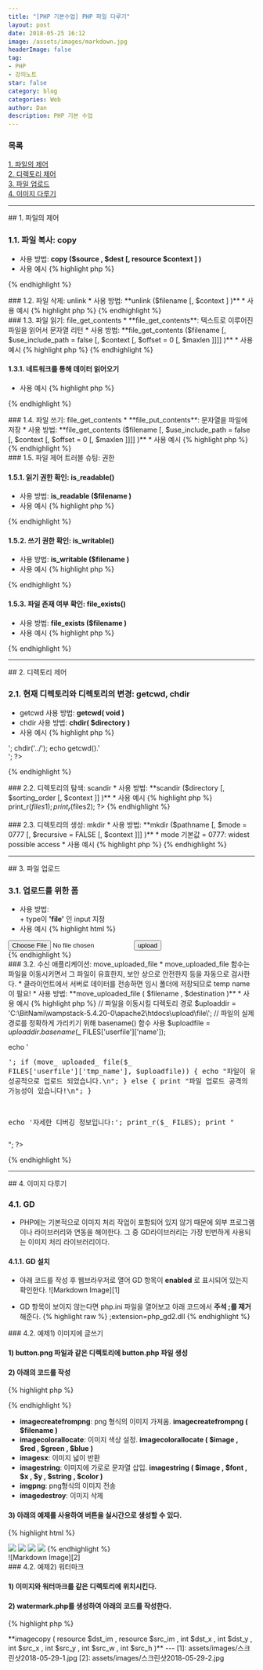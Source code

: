```yaml
---
title: "[PHP 기본수업] PHP 파일 다루기"
layout: post
date: 2018-05-25 16:12
image: /assets/images/markdown.jpg
headerImage: false
tag:
- PHP
- 강의노트
star: false
category: blog
categories: Web
author: Dan
description: PHP 기본 수업
---
```

### 목록
<a href="#one">1. 파일의 제어</a><br>
<a href="#two">2. 디렉토리 제어</a><br>
<a href="#three">3. 파일 업로드</a><br>
<a href="#four">4. 이미지 다루기</a><br>

---
<div id="one"></div>
## 1. 파일의 제어

### 1.1. 파일 복사: copy
* 사용 방법: <span class="evidence-yellow">**copy ($source , $dest [, resource $context ] )**</span>
* 사용 예시
{% highlight php %}
<?php
$file = 'readme.txt'; // 원본
$newfile = 'example.txt.bak'; // 복사한 파일

if (!copy($file, $newfile)) { // 복사 실패했을 경우
    echo "failed to copy $file...\n";
}
?>
{% endhighlight %}

<div class="breaker"></div>
### 1.2. 파일 삭제: unlink
* 사용 방법: <span class="evidence-yellow">**unlink ($filename [, $context ] )**</span>
* 사용 예시
{% highlight php %}
<?php
unlink('deleteme.txt');
?>
{% endhighlight %}

<div class="breaker"></div>
### 1.3. 파일 읽기: file_get_contents
* **file_get_contents**: 텍스트로 이루어진 파일을 읽어서 문자열 리턴
* 사용 방법: <span class="evidence-yellow">**file_get_contents ($filename [, $use_include_path = false [, $context [, $offset = 0 [, $maxlen ]]]] )**</span>
* 사용 예시
{% highlight php %}
<?php
$file = './readme.txt';
echo file_get_contents($file);
?>
{% endhighlight %}

#### 1.3.1. 네트워크를 통해 데이터 읽어오기
* 사용 예시
{% highlight php %}
<?php
$homepage = file_get_contents('http://php.net/manual/en/function.file-get-contents.php');
echo $homepage;
?>
{% endhighlight %}

<div class="breaker"></div>
### 1.4. 파일 쓰기: file_get_contents
* **file_put_contents**: 문자열을 파일에 저장
* 사용 방법: <span class="evidence-yellow">**file_get_contents ($filename [, $use_include_path = false [, $context [, $offset = 0 [, $maxlen ]]]] )**</span>
* 사용 예시
{% highlight php %}
{% endhighlight %}

<div class="breaker"></div>
### 1.5. 파일 제어 트러블 슈팅: 권한

#### 1.5.1. 읽기 권한 확인: is_readable()
* 사용 방법: <span class="evidence-yellow">**is_readable ($filename )**</span>
* 사용 예시
{% highlight php %}
<?php
$filename = 'readme.txt';
if (is_readable($filename)) {
    echo 'The file is readable';
} else {
    echo 'The file is not readable';
}
?>
{% endhighlight %}

#### 1.5.2.  쓰기 권한 확인: is_writable()
* 사용 방법: <span class="evidence-yellow">**is_writable ($filename )**</span>
* 사용 예시
{% highlight php %}
<?php
$filename = 'writeme.txt';
if (is_writable($filename)) {
    echo 'The file is writable';
} else {
    echo 'The file is not writable';
}
?>
{% endhighlight %}

#### 1.5.3.  파일 존재 여부 확인: file_exists()
* 사용 방법: <span class="evidence-yellow">**file_exists ($filename )**</span>
* 사용 예시
{% highlight php %}
<?php
$filename = 'readme.txt';
if (file_exists($filename)) {
    echo "The file $filename exists";
} else {
    echo "The file $filename is not exists";
}
?>
{% endhighlight %}


---
<div id="two"></div>
## 2. 디렉토리 제어

### 2.1. 현재 디렉토리와 디렉토리의 변경: getcwd, chdir
* getcwd 사용 방법: <span class="evidence-yellow">**getcwd( void )**</span>
* chdir 사용 방법: <span class="evidence-yellow">**chdir( $directory )**</span>
* 사용 예시
{% highlight php %}
<?php
echo getcwd().'<br />';
chdir('../');
echo getcwd().'<br />';
?>
{% endhighlight %}

<div class="breaker"></div>
### 2.2. 디렉토리의 탐색: scandir
* 사용 방법: <span class="evidence-yellow">**scandir ($directory [, $sorting_order [, $context ]] )**</span>
* 사용 예시
{% highlight php %}
<?php
$dir    = './';
$files1 = scandir($dir); // sorting_order 기본값은 알파벳 올림차순
$files2 = scandir($dir, 1); // 내림차순으로 설정

print_r($files1);
print_r($files2);
?>
{% endhighlight %}

<div class="breaker"></div>
### 2.3. 디렉토리의 생성: mkdir
* 사용 방법: <span class="evidence-yellow">**mkdir ($pathname [, $mode = 0777 [, $recursive = FALSE [, $context ]]] )**</span>
* mode 기본값 = 0777: widest possible access
* 사용 예시
{% highlight php %}
<?php
mkdir("1/2/3/4", 0700, true); // group 사용자에게 wrx 권한 부여
?>
{% endhighlight %}


---
<div id="three"></div>
## 3. 파일 업로드

### 3.1. 업로드를 위한 폼
* 사용 방법: <span class="evidence-yellow">**<form enctype="multipart/form-data" action="1.php" method="POST">**</form> + type이 **'file'** 인 input 지정
* 사용 예시
{% highlight html %}
<body>
<form enctype="multipart/form-data" action="1.php" method="POST">
   <input type="hidden" name="MAX_FILE_SIZE" value="30000" />
   <input name="userfile" type="file" />
   <input type="submit" value="upload" />
</form>
</body>
{% endhighlight %}

<div class="breaker"></div>
### 3.2. 수신 애플리케이션: move_uploaded_file
* move_uploaded_file 함수는 파일을 이동시키면서 그 파일이 유효한지, 보안 상으로 안전한지 등을 자동으로 검사한다.
* 클라이언트에서 서버로 데이터를 전송하면 임시 폴더에 저장되므로 temp name이 필요!
* 사용 방법: <span class="evidence-yellow">**move_uploaded_file ( $filename ,  $destination )**</span>
* 사용 예시
{% highlight php %}
<body>
<?php
ini_set("display_errors", "1");

// 파일을 이동시킬 디렉토리 경로
$uploaddir = 'C:\BitNami\wampstack-5.4.20-0\apache2\htdocs\upload\file\\';
// 파일의 실제 경로를 정확하게 가리키기 위해 basename() 함수 사용
$uploadfile = $uploaddir . basename($_ FILES['userfile']['name']);

echo '<pre>';
if (move_ uploaded_ file($_ FILES['userfile']['tmp_name'], $uploadfile)) {
    echo "파일이 유효하고, 성공적으로 업로드 되었습니다.\n";
} else {
    print "파일 업로드 공격의 가능성이 있습니다!\n";
}

echo '자세한 디버깅 정보입니다:';
print_r($_ FILES);
print "</pre>";
?>
</body>
{% endhighlight %}


---
<div id="four"></div>
## 4. 이미지 다루기

### 4.1. GD
* PHP에는 기본적으로 이미지 처리 작업이 포함되어 있지 않기 때문에 외부 프로그램이나 라이브러리와 연동을 해야한다. 그 중 GD라이브러리는 가장 빈번하게 사용되는 이미지 처리 라이브러리이다.

#### 4.1.1. GD 설치
* 아래 코드를 작성 후 웹브라우저로 열어 GD 항목이 **enabled** 로 표시되어 있는지 확인한다.
![Markdown Image][1]

* GD 항목이 보이지 않는다면 php.ini 파일을 열어보고 아래 코드에서 **주석 ;를 제거** 해준다.
{% highlight raw %}
;extension=php_gd2.dll
{% endhighlight %}

<div class="breaker"></div>
### 4.2. 예제1) 이미지에 글쓰기

#### 1) button.png 파일과 같은 디렉토리에 button.php 파일 생성

#### 2) 아래의 코드를  작성
{% highlight php %}
<?php
// 헤더에 content-type 설정
header("Content-type: image/png");

// string 변수 생성하여 사용자가 입력한 데이터 받음
$string = $_ GET['text'];

$im     = imagecreatefrompng("button.png");
$orange = imagecolorallocate($im, 60, 87, 156);

// 텍스트를 이미지 가운데에 놓기 위해 문자열 길이와 이미지 크기를 고려해 설정
$px     = (imagesx($im) - 7.5 * strlen($string)) / 2;

// 이미지에 문자열 삽입, 위치 설정, 색 지정
imagestring($im, 4, $px, 9, $string, $orange);
imagepng($im);
imagedestroy($im);
?>
{% endhighlight %}

* **imagecreatefrompng**: png 형식의 이미지 가져옴. <span class="evidence-yellow">**imagecreatefrompng ( $filename )**</span>
* **imagecolorallocate**: 이미지 색상 설정. <span class="evidence-yellow">**imagecolorallocate ( $image , $red , $green , $blue )**</span>
* **imagesx**: 이미지 넓이 반환
* **imagestring**: 이미지에 가로로 문자열 삽입. <span class="evidence-yellow">**imagestring ( $image , $font , $x , $y , $string , $color )**</span>
* **imgpng**: png형식의 이미지 전송
* **imagedestroy**: 이미지 삭제

#### 3) 아래의 예제를 사용하여 버튼을 실시간으로 생성할 수 있다.
{% highlight html %}
<html>
<body>
    <img src="button.php?text=intro" />
    <img src="button.php?text=member" />
    <img src="button.php?text=history" />
    <img src="button.php?text=mission" />
</body>
</html>
{% endhighlight %}

<br>
![Markdown Image][2]

<div class="breaker"></div>
### 4.2. 예제2) 워터마크

#### 1) 이미지와 워터마크를 같은 디렉토리에 위치시킨다.

#### 2) watermark.php를 생성하여 아래의 코드를 작성한다.
{% highlight php %}
<?php
// Load the stamp and the photo to apply the watermark to
$stamp = imagecreatefrompng('text.png');
$im = imagecreatefrompng('original.png');

// Set the margins for the stamp and get the height/width of the stamp image
$marge_right = 10;
$marge_bottom = 10;
$sx = imagesx($stamp);
$sy = imagesy($stamp);

// Copy the stamp image onto our photo using the margin offsets and the photo
// width to calculate positioning of the stamp.
imagecopy($im, $stamp, imagesx($im) - $sx - $marge_right, imagesy($im) - $sy - $marge_bottom, 0, 0, imagesx($stamp), imagesy($stamp));

// Output and free memory
header('Content-type: image/png');
imagepng($im);
imagedestroy($im);
{% endhighlight %}

* **imagecopy**: 이미지의 부분을 복사. <span class="evidence-yellow">**imagecopy ( resource $dst_im , resource $src_im , int $dst_x , int $dst_y , int $src_x , int $src_y , int $src_w , int $src_h )**</span>


---
[1]: assets/images/스크린샷2018-05-29-1.jpg
[2]: assets/images/스크린샷2018-05-29-2.jpg
